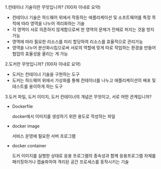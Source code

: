 1.컨테이너 기술이란 무엇입니까? (100자 이내로 요약)

- 컨테이너 기술은 하드웨어 위에서 작동하는 애플리케이션 및 소프트웨어를 특정 목적에 따라 영역을 나누어 격리화하는 기술
- 각 영역이 서로 의존하지 않게함으로써 한 영역의 문제가 전체로 퍼지는 것을 방지가능
- 영역에 따라 필요한 리소스를 미리 할당하여 리소스를 효율적으로 관리가능
- 영역을 나누어 분산화시킴으로써 서로의 역할에 맞게 따로 작업하는 환경을 만들어 협업의 효율성을 올리는 게 가능

2.도커란 무엇입니까? (100자 이내로 요약)

- 도커는 컨테이너 기술을 구현하는 도구
- 도커는 하드웨어 위에서 가상화를 통해 컨테이너를 나누고 애플리케이션의 배포 및 테스트를 용이하게 하는 도구

3.도커 파일, 도커 이미지, 도커 컨테이너의 개념은 무엇이고, 서로 어떤 관계입니까?

- Dockerfile

  docker에서 이미지를 생성하기 위한 용도로 작성하는 파일

- docker image
  
  서비스 운영에 필요한 서버 프로그램
  
- docker container

  도커 이미지를 실행한 상태로 응용 프로그램의 종속성과 함께 응용프로그램 자체를 패키징하거나 캡슐화하여 격리된 공간 프로세스를 동작시키는 기술
